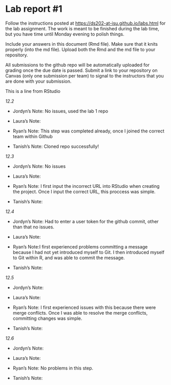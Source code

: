 
<!-- README.md is generated from README.Rmd. Please edit the README.Rmd file -->

# Lab report \#1

Follow the instructions posted at
<https://ds202-at-isu.github.io/labs.html> for the lab assignment. The
work is meant to be finished during the lab time, but you have time
until Monday evening to polish things.

Include your answers in this document (Rmd file). Make sure that it
knits properly (into the md file). Upload both the Rmd and the md file
to your repository.

All submissions to the github repo will be automatically uploaded for
grading once the due date is passed. Submit a link to your repository on
Canvas (only one submission per team) to signal to the instructors that
you are done with your submission.

This is a line from RStudio

*12.2*

- Jordyn’s Note: No issues, used the lab 1 repo

- Laura’s Note:

- Ryan’s Note: This step was completed already, once I joined the
  correct team within Github

- Tanish’s Note: Cloned repo successfully!

*12.3*

- Jordyn’s Note: No issues

- Laura’s Note:

- Ryan’s Note: I first input the incorrect URL into RStudio when
  creating the project. Once I input the correct URL, this proccess was
  simple.

- Tanish’s Note:

*12.4*

- Jordyn’s Note: Had to enter a user token for the github commit, other
  than that no issues.

- Laura’s Note:

- Ryan’s Note:I first experienced problems committing a message because
  I had not yet introduced myself to Git. I then introduced myself to
  Git within R, and was able to commit the message.

- Tanish’s Note:

*12.5*

- Jordyn’s Note:

- Laura’s Note:

- Ryan’s Note: I first experienced issues with this because there were
  merge conflicts. Once I was able to resolve the merge conflicts,
  committing changes was simple.

- Tanish’s Note:

*12.6*

- Jordyn’s Note:

- Laura’s Note:

- Ryan’s Note: No problems in this step.

- Tanish’s Note:
